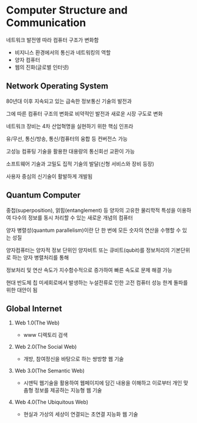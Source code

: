 # Computer Structure and Communication

네트워크 발전엥 따라 컴퓨터 구조가 변화함

- 비지니스 환경에서의 통신과 네트워킹의 역할
- 양자 컴퓨터
- 웹의 진화(글로벌 인터넷)



## Network Operating System

80년대 이후 지속되고 있는 급속한 정보통신 기술의 발전과

그에 따른 컴퓨터 구조의 변화로 비약적인 발전과 새로운 시장 구도로 변화

네트워크 장비는 4차 산업혁명을 실현하기 위한 핵심 인프라

유/무선, 통신/방송, 통신/컴퓨터의 융합 등 컨버전스 가능

고성능 컴퓨팅 기술을 활용한 대용량의 통신회선 교환이 가능

소프트웨어 기술과 고밀도 집적 기술의 발달(신형 서비스와 장비 등장)

사용자 중심의 신기술이 활발하게 개발됨



## Quantum Computer

중첩(superposition), 얽힘(entanglement) 등 양자의 고유한 물리학적 특성을 이용하여 다수의 정보를 동시 처리할 수 있는 새로운 개념의 컴퓨터

양자 병렬성(quantum parallelism)이란 단 한 번에 모든 숫자의 연산을 수행할 수 있는 성질

양자컴퓨터는 양자적 정보 단위인 양자비트 또는 큐비트(qubit)를 정보처리의 기본단위로 하는 양자 병렬처리를 통해

정보처리 및 연산 속도가 지수함수적으로 증가하여 빠른 속도로 문제 해결 가능

현대 반도체 칩 미세회로에서 발생하는 누설전류로 인한 고전 컴퓨터 성능 한계 돌파를 위한 대안이 됨



## Global Internet

1. Web 1.0(The Web)
   - www 디렉토리 검색

2. Web 2.0(The Social Web)
   - 개방, 참여정신을 바탕으로 하는 쌍방향 웹 기술
3. Web 3.0(The Semantic Web)
   - 시맨틱 웹기술을 활용하여 웹페이지에 담긴 내용을 이해하고 이로부터 개인 맞춤형 정보를 제공하는 지능형 웹 기술
4. Web 4.0(The Ubiquitous Web)
   - 현실과 가상의 세상이 연결되는 초연결 지능화 웹 기술